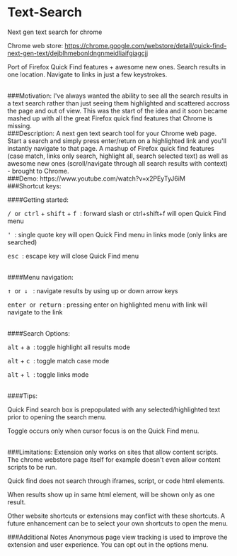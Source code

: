 Text-Search
===========

Next gen text search for chrome

Chrome web store: https://chrome.google.com/webstore/detail/quick-find-next-gen-text/dejblhmebonldngnmeidliaifgiagcjj

Port of Firefox Quick Find features + awesome new ones. Search results in one location. Navigate to links in just a few keystrokes.

<br>
###Motivation:
I've always wanted the ability to see all the search results in a text search rather than just seeing them highlighted and scattered accross the page and out of view. This was the start of the idea and it soon became mashed up with all the great Firefox quick find features that Chrome is missing.

<br>
###Description:
A next gen text search tool for your Chrome web page. Start a search and simply press enter/return on a highlighted link and you'll instantly navigate to that page. A mashup of Firefox quick find features (case match, links only search, highlight all, search selected text) as well as awesome new ones (scroll/navigate through all search results with context) - brought to Chrome.

<br>
###Demo:
https://www.youtube.com/watch?v=x2PEyTyJ6iM

<br>
###Shortcut keys:

####Getting started:

<kbd class="light">/</kbd>&nbsp; or  &nbsp;<kbd class="light">ctrl</kbd> + <kbd class="light">shift</kbd> + <kbd class="light">f</kbd>&nbsp;&nbsp;: forward slash or ctrl+shift+f will open Quick Find menu

<kbd class="light">'</kbd>&nbsp;&nbsp;: single quote key will open Quick Find menu in links mode (only links are searched)

<kbd class="light">esc</kbd>&nbsp;&nbsp;: escape key will close Quick Find menu

<br>
####Menu navigation:

<kbd class="light">&#8593;</kbd>&nbsp; or &nbsp;<kbd class="light">&#8595;</kbd>
&nbsp;&nbsp;: navigate results by using up or down arrow keys

<kbd class="light">enter</kbd>&nbsp; or &nbsp;<kbd class="light">return</kbd> : pressing enter on highlighted menu with link will navigate to the link

<br>
####Search Options:

<kbd class="light">alt</kbd> + <kbd class="light">a</kbd>&nbsp;&nbsp;: toggle highlight all results mode

<kbd class="light">alt</kbd> + <kbd class="light">c</kbd>&nbsp;&nbsp;: toggle match case mode

<kbd class="light">alt</kbd> + <kbd class="light">l</kbd>&nbsp;&nbsp;: toggle links mode

<br>
####Tips:

Quick Find search box is prepopulated with any selected/highlighted text prior to opening the search menu.

Toggle occurs only when cursor focus is on the Quick Find menu.

<br>
###Limitations:
Extension only works on sites that allow content scripts. The chrome webstore page itself for example doesn't even allow content scripts to be run.

Quick find does not search through iframes, script, or code html elements.

When results show up in same html element, will be shown only as one result.

Other website shortcuts or extensions may conflict with these shortcuts. A future enhancement can be to select your own shortcuts to open the menu.

###Additional Notes
Anonymous page view tracking is used to improve the extension and user experience. You can opt out in the options menu.
